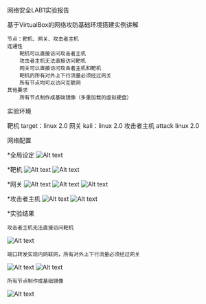 网络安全LAB1实验报告

基于VirtualBox的网络攻防基础环境搭建实例讲解

    节点：靶机、网关、攻击者主机
    连通性
        靶机可以直接访问攻击者主机
        攻击者主机无法直接访问靶机
        网关可以直接访问攻击者主机和靶机
        靶机的所有对外上下行流量必须经过网关
        所有节点均可以访问互联网
    其他要求
        所有节点制作成基础镜像（多重加载的虚拟硬盘）


实验环境

靶机 target：linux 2.0
网关 kali：linux 2.0
攻击者主机 attack linux 2.0

网络配置

*全局设定
![Alt text](/1.png)

*靶机
![Alt text](/4.png)
![Alt text](/8.png)

*网关
![Alt text](/2.png)
![Alt text](/3.png)
![Alt text](/6.png)

*攻击者主机
![Alt text](/5.png)
![Alt text](/7.png)


*实验结果

    攻击者主机无法直接访问靶机
![Alt text](/9.png)

    端口转发实现内网联网，所有对外上下行流量必须经过网关
![Alt text](/10.png)
![Alt text](/11.png)

    所有节点制作成基础镜像
![Alt text](/12.png)



